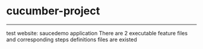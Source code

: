 # cucumber-project
----------------------------------------------------------------------------------------
test website: saucedemo application 
There are 2 executable feature files and corresponding steps definitions files are existed

